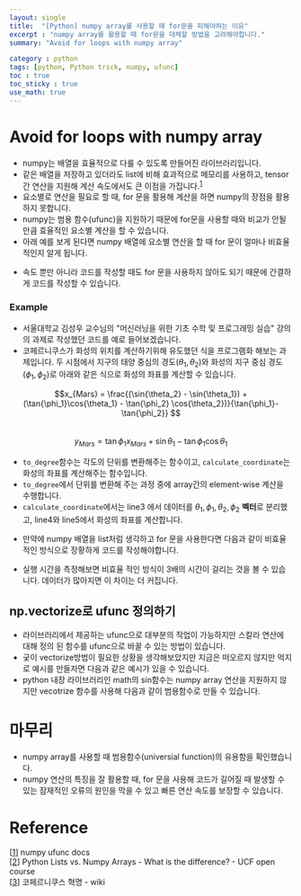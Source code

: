 ```yaml
---
layout: single
title:  "[Python] numpy array를 사용할 때 for문을 피해야하는 이유"
excerpt : "numpy array를 활용할 때 for문을 대체할 방법을 고려해야합니다."
summary: "Avoid for loops with numpy array"

category : python
tags: [python, Python trick, numpy, ufunc]
toc : true
toc_sticky : true
use_math: true
---
```


# Avoid for loops with numpy array

- numpy는 배열을 효율적으로 다룰 수 있도록 만들어진 라이브러리입니다.
- 같은 배열을 저장하고 있더라도 list에 비해 효과적으로 메모리를 사용하고, tensor간 연산을 지원해 계산 속도에서도 큰 이점을 가집니다.<sup>[1]</sup>
- 요소별로 연산을 필요로 할 때, for 문을 활용해 계산을 하면 numpy의 장점을 활용하지 못합니다.
- numpy는 범용 함수(ufunc)을 지원하기 때문에 for문을 사용할 때와 비교가 안될 만큼 효율적인 요소별 계산을 할 수 있습니다.
- 아래 예를 보게 된다면 numpy 배열에 요소별 연산을 할 때 for 문이 얼마나 비효율적인지 알게 됩니다.
<script src="https://gist.github.com/hyeonchan523/553fef8fd54b3b38374cd852e97b9c23.js"></script>
- 속도 뿐만 아니라 코드를 작성할 때도 for 문을 사용하지 않아도 되기 때문에 간결하게 코드를 작성할 수 있습니다.

### Example

- 서울대학교 김성우 교수님의 "머신러닝을 위한 기초 수학 및 프로그래밍 실습" 강의의 과제로 작성했던 코드를 예로 들어보겠습니다.
- 코페르니쿠스가 화성의 위치를 계산하기위해 유도했던 식을 프로그램화 해보는 과제입니다. 두 시점에서 지구의 태양 중심의 경도($\theta_1, \theta_2$)와 화성의 지구 중심 경도($\phi_1, \phi_2$)로 아래와 같은 식으로 화성의 좌표를 계산할 수 있습니다.

$$x_{Mars} = \frac{(\sin{\theta_2} - \sin{\theta_1}) + (\tan{\phi_1}\cos{\theta_1} - \tan{\phi_2} \cos{\theta_2})}{\tan{\phi_1}-\tan{\phi_2}}  $$  
$$y_{Mars} = \tan{\phi_1}x_{Mars} +\sin{\theta_1} - \tan{\phi_1}\cos{\theta_1}$$

- `to_degree`함수는 각도의 단위를 변환해주는 함수이고, `calculate_coordinate`는 화성의 좌표를 계산해주는 함수입니다.
- `to_degree`에서 단위를 변환해 주는 과정 중에 array간의 element-wise 계산을 수행합니다.
- `calculate_coordinate`에서는 line3 에서 데이터를 $\theta_1, \phi_1,\theta_2,\phi_2$ **벡터**로 분리했고, line4와 line5에서 화성의 좌표를 계산합니다.


<script src="https://gist.github.com/hyeonchan523/212fe5fea366ebb8d190abbe3d57a92f.js"></script>


- 만약에 numpy 배열을 list처럼 생각하고 for 문을 사용한다면 다음과 같이 비효율적인 방식으로 장황하게 코드를 작성해야합니다.


<script src="https://gist.github.com/hyeonchan523/72e232447af7576164ed880bc512f658.js"></script>

- 실행 시간을 측정해보면 비효율 적인 방식이 3배의 시간이 걸리는 것을 볼 수 있습니다. 데이터가 많아지면 이 차이는 더 커집니다.

<script src="https://gist.github.com/hyeonchan523/de3f410bd513b967ce5884dc25f4a970.js"></script>

## np.vectorize로 ufunc 정의하기

- 라이브러리에서 제공하는 ufunc으로 대부분의 작업이 가능하지만 스칼라 연산에 대해 정의 된 함수를 ufunc으로 바꿀 수 있는 방법이 있습니다.
- 궂이 vectorize방법이 필요한 상황을 생각해보았지만 지금은 떠오르지 않지만 억지로 예시를 만들자면 다음과 같은 예시가 있을 수 있습니다.
- python 내장 라이브러리인 math의 sin함수는 numpy array 연산을 지원하지 않지만 vecotrize 함수를 사용해 다음과 같이 범용함수로 만들 수 있습니다.
  
<script src="https://gist.github.com/hyeonchan523/6bcf27aae7ce516f7d862862f6cdccc4.js"></script>

# 마무리
- numpy array를 사용할 때 범용함수(universial function)의 유용함을 확인했습니다.
- numpy 연산의 특징을 잘 활용할 때, for 문을 사용해 코드가 길어질 때 발생할 수 있는 잠재적인 오류의 원인을 막을 수 있고 빠른 연산 속도를 보장할 수 있습니다. 

# Reference
[[1]] numpy ufunc docs  
[[2]] Python Lists vs. Numpy Arrays - What is the difference? - UCF open course  
[[3]] 코페르니쿠스 혁명 - wiki  


[1]: https://numpy.org/doc/stable/reference/ufuncs.html  
[2]: https://webcourses.ucf.edu/courses/1249560/pages/python-lists-vs-numpy-arrays-what-is-the-difference  
[3]: https://ko.wikipedia.org/wiki/코페르니쿠스_혁명

